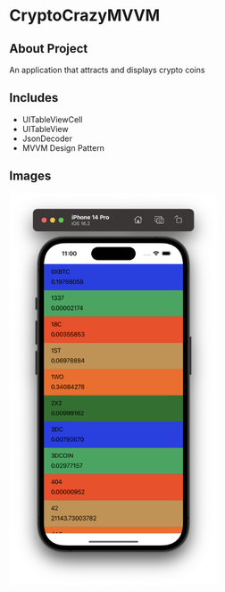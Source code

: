 # CryptoCrazyMVVM

## About Project
An application that attracts and displays crypto coins

## Includes

* UITableViewCell
* UITableView
* JsonDecoder
* MVVM Design Pattern






## Images
<img src="https://github.com/ozlemcali/CryptoCrazyMVVM/blob/master/GithubSS/ss.png" width ="372.8" height= "702.4">
